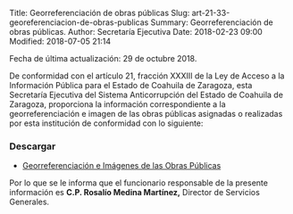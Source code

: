 Title: Georreferenciación de obras públicas
Slug: art-21-33-georeferenciacion-de-obras-publicas
Summary: Georreferenciación de obras públicas.
Author: Secretaría Ejecutiva
Date: 2018-02-23 09:00
Modified: 2018-07-05 21:14


Fecha de última actualización: 29 de octubre 2018.

De conformidad con el artículo 21, fracción XXXIII de la Ley de Acceso
a la Información Pública para el Estado de Coahuila de Zaragoza, esta
Secretaría Ejecutiva del Sistema Anticorrupción del Estado de Coahuila
de Zaragoza,  proporciona la información correspondiente a la
georreferenciación e imagen de las obras públicas asignadas o
realizadas por esta institución de conformidad con lo siguiente:

### Descargar

* [Georreferenciación e Imágenes de las Obras Públicas](georreferenciacion-imagenes-obras-publicas.pdf)

Por lo que se le informa que el funcionario responsable de la presente
información es **C.P. Rosalío Medina Martínez,** Director de Servicios
Generales.
